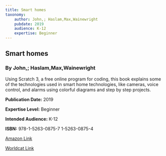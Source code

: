 ```yaml
---
title: Smart homes
taxonomy:
	author: John,; Haslam,Max,Wainewright
	pubdate: 2019
	audience: K-12
	expertise: Beginner
---
```

## Smart homes
### By John,; Haslam,Max,Wainewright
Using Scratch 3, a free online program for coding, this book explains some of the technologies used in smart home technologies, like cameras, voice control, and alarms using colorful diagrams and step by step projects.

**Publication Date:** 2019

**Expertise Level:** Beginner

**Intended Audience:** K-12

**ISBN:** 978-1-5263-0875-7 1-5263-0875-4

[Amazon Link](https://www.amazon.com/Scratch-Code-Smart-Homes-Challenge/dp/0778765687/ref=sr_1_1?keywords=smart+homes+wainewright+max&qid=1575245907&sr=8-1)

[Worldcat Link](https://www.worldcat.org/title/scratch-code-smart-homes/oclc/1090700944&referer=brief_results)